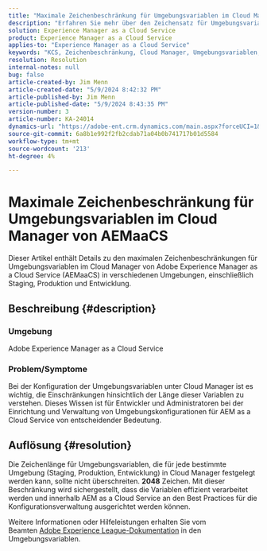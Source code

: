 ```yaml
---
title: "Maximale Zeichenbeschränkung für Umgebungsvariablen im Cloud Manager von AEMaaCS"
description: "Erfahren Sie mehr über den Zeichensatz für Umgebungsvariablen in Cloud Manager von Adobe Experience Manager as a Cloud Service."
solution: Experience Manager as a Cloud Service
product: Experience Manager as a Cloud Service
applies-to: "Experience Manager as a Cloud Service"
keywords: "KCS, Zeichenbeschränkung, Cloud Manager, Umgebungsvariablen, AEMaaCS, Experience Manager, Adobe Experience Manager as a Cloud Service"
resolution: Resolution
internal-notes: null
bug: false
article-created-by: Jim Menn
article-created-date: "5/9/2024 8:42:32 PM"
article-published-by: Jim Menn
article-published-date: "5/9/2024 8:43:35 PM"
version-number: 3
article-number: KA-24014
dynamics-url: "https://adobe-ent.crm.dynamics.com/main.aspx?forceUCI=1&pagetype=entityrecord&etn=knowledgearticle&id=4ec68fa3-440e-ef11-9f8a-6045bd006268"
source-git-commit: 6a8b1e992f2fb2cdab71a04b0b741717b01d5584
workflow-type: tm+mt
source-wordcount: '213'
ht-degree: 4%

---
```


# Maximale Zeichenbeschränkung für Umgebungsvariablen im Cloud Manager von AEMaaCS


Dieser Artikel enthält Details zu den maximalen Zeichenbeschränkungen für Umgebungsvariablen im Cloud Manager von Adobe Experience Manager as a Cloud Service (AEMaaCS) in verschiedenen Umgebungen, einschließlich Staging, Produktion und Entwicklung.

## Beschreibung {#description}


### Umgebung

Adobe Experience Manager as a Cloud Service



### Problem/Symptome

Bei der Konfiguration der Umgebungsvariablen unter Cloud Manager ist es wichtig, die Einschränkungen hinsichtlich der Länge dieser Variablen zu verstehen. Dieses Wissen ist für Entwickler und Administratoren bei der Einrichtung und Verwaltung von Umgebungskonfigurationen für AEM as a Cloud Service von entscheidender Bedeutung.


## Auflösung {#resolution}


Die Zeichenlänge für Umgebungsvariablen, die für jede bestimmte Umgebung (Staging, Produktion, Entwicklung) in Cloud Manager festgelegt werden kann, sollte nicht überschreiten. <b>2048</b> Zeichen. Mit dieser Beschränkung wird sichergestellt, dass die Variablen effizient verarbeitet werden und innerhalb AEM as a Cloud Service an den Best Practices für die Konfigurationsverwaltung ausgerichtet werden können.

Weitere Informationen oder Hilfeleistungen erhalten Sie vom Beamten [Adobe Experience League-Dokumentation](https://experienceleague.adobe.com/en/docs/experience-manager-cloud-service/content/implementing/using-cloud-manager/environment-variables) in den Umgebungsvariablen.
